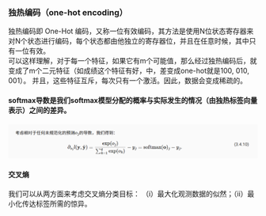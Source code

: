 ### 独热编码（one-hot encoding）
独热编码即 One-Hot 编码，又称一位有效编码，其方法是使用N位状态寄存器来对N个状态进行编码，每个状态都由他独立的寄存器位，并且在任意时候，其中只有一位有效。\
可以这样理解，对于每一个特征，如果它有m个可能值，那么经过独热编码后，就变成了m个二元特征（如成绩这个特征有好，中，差变成one-hot就是100, 010, 001）。
并且，这些特征互斥，每次只有一个激活。因此，数据会变成稀疏的。

#### softmax导数是我们softmax模型分配的概率与实际发生的情况（由独热标签向量表示）之间的差异。

![](Softmax_files/1.png)

#### 交叉熵
我们可以从两方面来考虑交叉熵分类目标： （i）最大化观测数据的似然；（ii）最小化传达标签所需的惊异。

